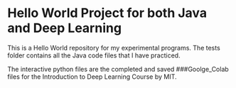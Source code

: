 # Hello World Project for both Java and Deep Learning

This is a Hello World repository for my experimental programs. The tests folder contains all the Java code files that I have practiced. 

The interactive python files are the completed and saved ###Goolge_Colab files for the Introduction to Deep Learning Course by MIT. 
